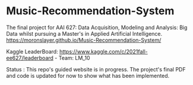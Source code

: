 # Music-Recommendation-System

The final project for AAI 627: Data Acquisition, Modeling and Analysis: Big Data whilst pursuing a Master's in Applied Artificial Intelligence.
https://moronslayer.github.io/Music-Recommendation-System/

Kaggle LeaderBoard: https://www.kaggle.com/c/2021fall-ee627/leaderboard - Team: LM_10

Status : This repo's guided website is in progress. The project's final PDF and code is updated for now to show what has been implemented. 
